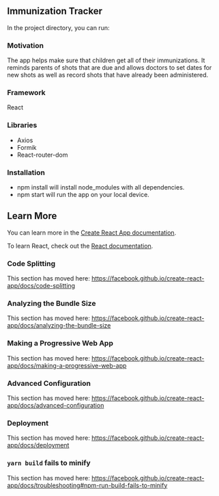 ## Immunization Tracker

In the project directory, you can run:


### Motivation

The app helps make sure that children get all of their immunizations. 
It reminds parents of shots that are due and allows doctors to set dates for 
new shots as well as record shots that have already been administered.


### Framework

React


### Libraries

- Axios
- Formik
- React-router-dom


### Installation

- npm install will install node_modules with all dependencies.
- npm start will run the app on your local device.


## Learn More

You can learn more in the [Create React App documentation](https://facebook.github.io/create-react-app/docs/getting-started).

To learn React, check out the [React documentation](https://reactjs.org/).

### Code Splitting

This section has moved here: https://facebook.github.io/create-react-app/docs/code-splitting

### Analyzing the Bundle Size

This section has moved here: https://facebook.github.io/create-react-app/docs/analyzing-the-bundle-size

### Making a Progressive Web App

This section has moved here: https://facebook.github.io/create-react-app/docs/making-a-progressive-web-app

### Advanced Configuration

This section has moved here: https://facebook.github.io/create-react-app/docs/advanced-configuration

### Deployment

This section has moved here: https://facebook.github.io/create-react-app/docs/deployment

### `yarn build` fails to minify

This section has moved here: https://facebook.github.io/create-react-app/docs/troubleshooting#npm-run-build-fails-to-minify
